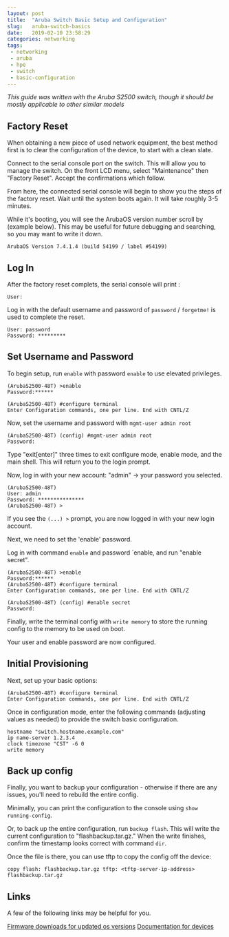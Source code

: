 ```yaml
---
layout: post
title:  "Aruba Switch Basic Setup and Configuration"
slug:   aruba-switch-basics
date:   2019-02-10 23:58:29
categories: networking
tags: 
 - networking
 - aruba
 - hpe
 - switch
 - basic-configuration
---
```


_This guide was written with the Aruba S2500 switch, though it should be mostly applicable to other similar models_

## Factory Reset

When obtaining a new piece of used network equipment, the best method first is to clear the configuration of the device,
to start with a clean slate.

Connect to the serial console port on the switch. This will allow you to manage the switch. On the front LCD menu, 
select "Maintenance" then "Factory Reset". Accept the confirmations which follow.

From here, the connected serial console will begin to show you the steps of the factory reset. Wait until the system 
boots again. It will take roughly 3-5 minutes.


While it's booting, you will see the ArubaOS version number scroll by (example below). This may be useful for future 
debugging and searching, so you may want to write it down.

```
ArubaOS Version 7.4.1.4 (build 54199 / label #54199)
```


## Log In

After the factory reset complets, the serial console will print :

```
User:
```

Log in with the default username and password of `password` / `forgetme!` is used to complete the reset.

```
User: password
Password: *********
```

## Set Username and Password

To begin setup, run `enable` with password `enable` to use elevated privileges.

```
(ArubaS2500-48T) >enable
Password:******

(ArubaS2500-48T) #configure terminal 
Enter Configuration commands, one per line. End with CNTL/Z
```

Now, set the username and password with `mgmt-user admin root`
```
(ArubaS2500-48T) (config) #mgmt-user admin root
Password:
```

Type "exit[enter]" three times to exit configure mode, enable mode, and the main shell. This will return 
you to the login prompt.

Now, log in with your new account: "admin" -> your password you selected.

```
(ArubaS2500-48T) 
User: admin
Password: ***************
(ArubaS2500-48T) >
```

If you see the `(...) >` prompt, you are now logged in with your new login account.

Next, we need to set the 'enable' password.


Log in with command `enable` and password `enable, and run "enable secret".

```
(ArubaS2500-48T) >enable
Password:******
(ArubaS2500-48T) #configure terminal
Enter Configuration commands, one per line. End with CNTL/Z

(ArubaS2500-48T) (config) #enable secret
Password:
```

Finally, write the terminal config with `write memory` to store the running config
to the memory to be used on boot.

Your user and enable password are now configured.


## Initial Provisioning

Next, set up your basic options:

```
(ArubaS2500-48T) #configure terminal 
Enter Configuration commands, one per line. End with CNTL/Z
```

Once in configuration mode, enter the following commands (adjusting values as needed)
to provide the switch basic configuration.

```
hostname "switch.hostname.example.com"
ip name-server 1.2.3.4
clock timezone "CST" -6 0
write memory
```

## Back up config

Finally, you want to backup your configuration - otherwise if there are any issues, 
you'll need to rebuild the entire config.

Minimally, you can print the configuration to the console using `show running-config`.

Or, to back up the entire configuration, run `backup flash`. This will write the current
configuration to "flashbackup.tar.gz." When the write finishes, confirm the timestamp 
looks correct with command `dir`.

Once the file is there, you can use tftp to copy the config off the device:

```
copy flash: flashbackup.tar.gz tftp: <tftp-server-ip-address> flashbackup.tar.gz
```


## Links

A few of the following links may be helpful for you.

[Firmware downloads for updated os versions](https://h10145.www1.hpe.com/downloads/ProductsList.aspx)
[Documentation for devices](http://h17007.www1.hpe.com/us/en/networking/library/index.aspx)

